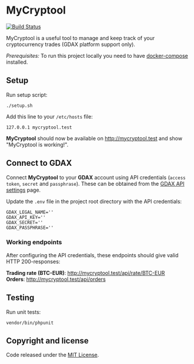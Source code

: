 # MyCryptool

[![Build Status](https://travis-ci.org/kevindh89/mycryptool.svg?branch=master)](https://travis-ci.org/kevindh89/mycryptool)

MyCryptool is a useful tool to manage and keep track of your cryptocurrency trades (GDAX platform support only).

*Prerequisites:* To run this project locally you need to have [docker-compose](https://docs.docker.com/compose/install/) installed.

## Setup

Run setup script:
```
./setup.sh
```

Add this line to your ``/etc/hosts`` file:
```
127.0.0.1 mycryptool.test
```

__MyCryptool__ should now be available on http://mycryptool.test and show "MyCryptool is working!".

## Connect to GDAX

Connect __MyCryptool__ to your __GDAX__ account using API credentials (``access token``, ``secret`` and ``passphrase``).
These can be obtained from the [GDAX API settings](https://www.gdax.com/settings/api) page.

Update the ``.env`` file in the project root directory with the API credentials:

```
GDAX_LEGAL_NAME=''
GDAX_API_KEY=''
GDAX_SECRET=''
GDAX_PASSPHRASE=''
```

### Working endpoints

After configuring the API credentials, these endpoints should give valid HTTP 200-responses:

__Trading rate (BTC-EUR)__: http://mycryptool.test/api/rate/BTC-EUR \
__Orders__: http://mycryptool.test/api/orders

## Testing

Run unit tests:
```
vendor/bin/phpunit
```


## Copyright and license

Code released under the [MIT License](https://github.com/kevindh89/mycryptool/blob/master/LICENSE).
